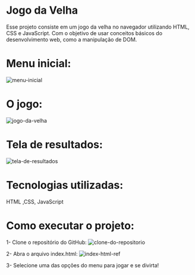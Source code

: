 # Jogo da Velha
 Esse projeto consiste em um jogo da velha no navegador utilizando HTML, CSS e JavaScript. Com o objetivo de usar conceitos básicos do desenvolvimento web, como a manipulação de DOM.

# Menu inicial:
![menu-inicial](https://github.com/user-attachments/assets/95b182ed-9b20-47f9-93c5-d1bffdf22b99)

# O jogo:
![jogo-da-velha](https://github.com/user-attachments/assets/3d5612b7-a0bd-4477-ac2b-2a06459ad87c)

# Tela de resultados:
![tela-de-resultados](https://github.com/user-attachments/assets/5c036c42-f462-4015-bc16-03da80061eae)

# Tecnologias utilizadas:
HTML ,CSS, JavaScript

# Como executar o projeto:
1- Clone o repositório do GitHub:
![clone-do-repositorio](https://github.com/user-attachments/assets/45bc4b45-825f-4295-8b23-bfd87066fec2)

2- Abra o arquivo index.html: ![index-html-ref](https://github.com/user-attachments/assets/a970baaf-e86b-4173-aeaf-640bda5e02f6)

3- Selecione uma das opções do menu para jogar e se divirta!
